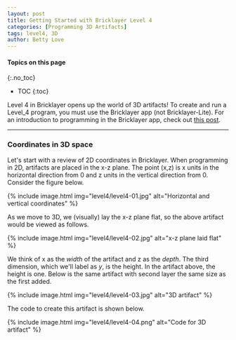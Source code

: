 ```yaml
---
layout: post
title: Getting Started with Bricklayer Level 4
categories: [Programming 3D Artifacts]
tags: level4, 3D
author: Betty Love
---
```


#### Topics on this page
{:.no_toc}
* TOC
{:toc}

Level 4 in Bricklayer opens up the world of 3D artifacts!  To create and run a Level_4 program, you must use the Bricklayer app (not Bricklayer-Lite).  For an introduction to programming in the Bricklayer app, check out [this post](/getting-started-with-bricklayer).

***

### Coordinates in 3D space

Let's start with a review of 2D coordinates in Bricklayer.  When programming in 2D, artifacts are placed in the x-z plane.  The point (x,z) is x units in the horizontal direction from 0 and z units in the vertical direction from 0.  Consider the figure below.

{% include image.html img="level4/level4-01.jpg"  alt="Horizontal and vertical coordinates"  %}

As we move to 3D, we (visually) lay the x-z plane flat, so the above artifact would be viewed as follows.

{% include image.html img="level4/level4-02.jpg"  alt="x-z plane laid flat"  %}

We think of x as the *width* of the artifact and z as the *depth*.  The third dimension, which we'll label as *y*, is the height.  In the artifact above, the height is one.  Below is the same artifact with second layer the same size as the first added.

{% include image.html img="level4/level4-03.jpg"  alt="3D artifact"  %}

The code to create this artifact is shown below.

{% include image.html img="level4/level4-04.png"  alt="Code for 3D artifact"  %}
